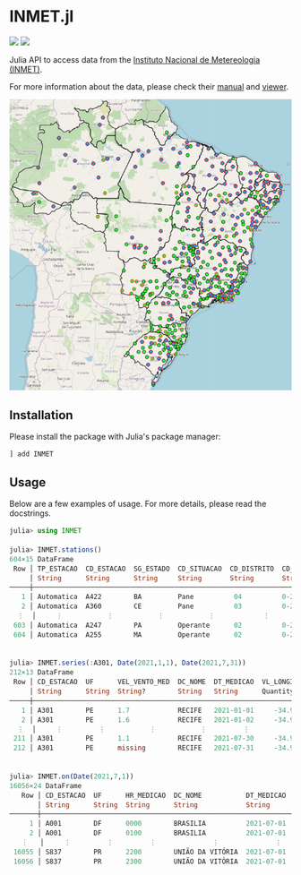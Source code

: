 # INMET.jl

[![][build-img]][build-url] [![][codecov-img]][codecov-url]

Julia API to access data from the [Instituto Nacional de Metereologia (INMET)](https://portal.inmet.gov.br).

For more information about the data, please check their [manual](https://portal.inmet.gov.br/manual/manual-de-uso-da-api-esta%C3%A7%C3%B5es) and [viewer](https://mapas.inmet.gov.br).

![stations](docs/stations.png)

## Installation

Please install the package with Julia's package manager:

```julia
] add INMET
```

## Usage

Below are a few examples of usage. For more details, please read the docstrings.

```julia
julia> using INMET

julia> INMET.stations()
604×15 DataFrame
 Row │ TP_ESTACAO  CD_ESTACAO  SG_ESTADO  CD_SITUACAO  CD_DISTRITO  CD_OSCAR        DT_FIM_OPERACAO  CD_WSI                   SG_ENTIDADE  DT_INICIO_OPERACAO             DC_NOME    ⋯
     │ String      String      String     String       String       String?         Missing          String?                  String       String                         String     ⋯
─────┼────────────────────────────────────────────────────────────────────────────────────────────────────────────────────────────────────────────────────────────────────────────────
   1 │ Automatica  A422        BA         Pane          04          0-2000-0-86765          missing  0-76-0-2906907000000408  INMET        2008-07-20T21:00:00.000-03:00  ABROLHOS   ⋯
   2 │ Automatica  A360        CE         Pane          03          0-2000-0-81755          missing  0-76-0-2300200000000446  INMET        2009-04-21T21:00:00.000-03:00  ACARAU
  ⋮  │     ⋮           ⋮           ⋮           ⋮            ⋮             ⋮                ⋮                    ⋮                  ⋮                     ⋮                         ⋮ ⋱
 603 │ Automatica  A247        PA         Operante      02          0-2000-0-81896          missing  0-76-0-1508407000000527  INMET        2016-09-10T21:00:00.000-03:00  XINGUARA
 604 │ Automatica  A255        MA         Operante      02          0-2000-0-81747          missing  0-76-0-2114007000000596  INMET        2019-09-17T21:00:00.000-03:00  ZE DOCA
                                                                                                                                                        5 columns and 600 rows omitted

julia> INMET.series(:A301, Date(2021,1,1), Date(2021,7,31))
212×13 DataFrame
 Row │ CD_ESTACAO  UF      VEL_VENTO_MED  DC_NOME  DT_MEDICAO  VL_LONGITUDE  VL_LATITUDE  TEMP_MIN    TEMP_MED    TEMP_MAX    UMID_MIN    UMID_MED    CHUVA      
     │ String      String  String?        String   String      Quantity…     Quantity…    Quantity…?  Quantity…?  Quantity…?  Quantity…?  Quantity…?  Quantity…? 
─────┼───────────────────────────────────────────────────────────────────────────────────────────────────────────────────────────────────────────────────────────
   1 │ A301        PE      1.7            RECIFE   2021-01-01     -34.9592°    -8.05917°     24.3 °C     27.2 °C     31.0 °C      54.0 %      72.5 %      2.8 mm
   2 │ A301        PE      1.6            RECIFE   2021-01-02     -34.9592°    -8.05917°     22.3 °C     27.0 °C     31.6 °C      54.0 %      72.9 %      0.0 mm
  ⋮  │     ⋮         ⋮           ⋮           ⋮         ⋮            ⋮             ⋮           ⋮           ⋮           ⋮           ⋮           ⋮           ⋮
 211 │ A301        PE      1.1            RECIFE   2021-07-30     -34.9592°    -8.05917°     19.9 °C     23.8 °C     28.7 °C      61.0 %      86.0 %      0.0 mm
 212 │ A301        PE      missing        RECIFE   2021-07-31     -34.9592°    -8.05917°     missing     missing     missing     missing     missing      6.6 mm
                                                                                                                                                 208 rows omitted

julia> INMET.on(Date(2021,7,1))
16056×24 DataFrame
   Row │ CD_ESTACAO  UF      HR_MEDICAO  DC_NOME           DT_MEDICAO  VL_LONGITUDE  VL_LATITUDE  TEM_INS     TEM_MIN     TEM_MAX     UMD_INS     UMD_MIN     UMD_MAX     PRE_INS    ⋯
       │ String      String  String      String            String      Quantity…     Quantity…    Quantity…?  Quantity…?  Quantity…?  Quantity…?  Quantity…?  Quantity…?  Quantity…? ⋯
───────┼──────────────────────────────────────────────────────────────────────────────────────────────────────────────────────────────────────────────────────────────────────────────
     1 │ A001        DF      0000        BRASILIA          2021-07-01     -47.9258°    -15.7894°     15.4 °C     15.0 °C     15.7 °C      61.0 %      61.0 %      63.0 %  890.9 mbar ⋯
     2 │ A001        DF      0100        BRASILIA          2021-07-01     -47.9258°    -15.7894°     14.7 °C     14.7 °C     15.6 °C      63.0 %      61.0 %      63.0 %  891.2 mbar
   ⋮   │     ⋮         ⋮         ⋮              ⋮              ⋮            ⋮             ⋮           ⋮           ⋮           ⋮           ⋮           ⋮           ⋮           ⋮      ⋱
 16055 │ S837        PR      2200        UNIÃO DA VITÓRIA  2021-07-01     -51.0671°    -26.2336°     10.2 °C      8.9 °C     11.9 °C      85.0 %     missing     missing     missing
 16056 │ S837        PR      2300        UNIÃO DA VITÓRIA  2021-07-01     -51.0671°    -26.2336°      7.9 °C      7.2 °C      9.0 °C      96.0 %     missing     missing     missing
                                                                                                                                                     10 columns and 16052 rows omitted
```

[build-img]: https://img.shields.io/github/workflow/status/JuliaClimate/INMET.jl/CI?style=flat-square
[build-url]: https://github.com/JuliaClimate/INMET.jl/actions

[codecov-img]: https://img.shields.io/codecov/c/github/JuliaClimate/INMET.jl?style=flat-square
[codecov-url]: https://codecov.io/gh/JuliaClimate/INMET.jl
